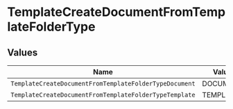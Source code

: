 # TemplateCreateDocumentFromTemplateFolderType


## Values

| Name                                                   | Value                                                  |
| ------------------------------------------------------ | ------------------------------------------------------ |
| `TemplateCreateDocumentFromTemplateFolderTypeDocument` | DOCUMENT                                               |
| `TemplateCreateDocumentFromTemplateFolderTypeTemplate` | TEMPLATE                                               |